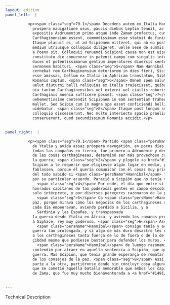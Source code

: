 ```yaml
---
layout: edition
panel_left:  |

          <p><span class="seg">79.1</span> Decedens autem ex Italia Hannibal satis
            prospera nauigatione usus, paucis diebus Leptim tenuit, ac omnibus copiis in terram
            expositis Asdrumentum primo atque inde Zamam profectus, cum cognouisset quo statu res
            Carthaginensium essent, commodissimum esse statuit de finiendo bello consilium inire. 2
            Itaque placuit ei, ut ad Scipionem mitteret, qui ab eo postularent, ut aliquem locum
            medium utriusque colloquio diligeret, uelle sese de summis rebus cum <a href="#1478/" target="new"><img src="#1478/"/></a>[119r] eo agere. 3 Nec satis constat utrum iussu senatus an priuato consilio id factum
            a Poeno sit. Colloquii renuendi Scipioni causa non est uisa. <span class="seg">4</span> Quamobrem
            constituto die conuenere in patenti campo cum singulis interpretibus duo celeberrimi
            duces et potentissimarum gentium imperatores diuersis sententiis de pace et bello
            sermonem habituri. <span class="seg">5</span> Nam Hannibal maxime ad pacem inclinauerat animum, quod
            cernebat rem Carthaginensium deteriorem in dies fieri, Siciliam Sardiniam Hispanias iam
            esse amissas, bellum ex Italia in Aphricam translatum, Siphacem potentissimum regem a
            Romanis captum. <span class="seg">6</span> Omnem spem salutis in iis copiis esse repositam, quas ipse
            uelut diuturni belli reliquias ex Italia traiecisset, quibus siquid durius contingeret,
            uix tantum Carthaginensibus uel externi uel ciuilis roboris superesse, ut ad tuenda
            Carthaginis moenia sufficere posset. <span class="seg">7</span> Itgitur longa oratione usus
            uehementissime contendit Scipionem in eam sententiam trahere, ut pacem quam bellum
            mallet. Sed Scipio cum in magna spe esset conficiendi belli, a pacis consiliis abhorrere
            uidebatur. <span class="seg">8</span> Itaque post longum sermonem ultro citroque habitum re infecta ex
            colloquio discesserunt. Nec multo interiecto spacio praelium illud memorabile apud Zamam
            conseruerunt, quod secundissimum Romanis accidit.</p>
        

panel_right:  |

          <p><span class="seg">79.1</span> Partido <span class="persName">Hanníbal</span>
            de Ytalia y avida assaz próspera navegatión, en pocos días arribó a Lepti, y, puestas
            todas las compañas en tierra, fue primero a Adrumento y dende a Zama. Y sabido el estado
            de las cosas carthaginesas, determinó ser más provechoso començar acuerdo de dar fin a
            la guerra; <span class="seg">2</span> y plogole <a href="#1491/" target="new"><img src="#1491/"/></a>[178v,b] embiar mensajería a
            Scipión a le requerir que eligiesse algún logar en medio, para que entre ellos
            fablassen, porque él quería comunicar con él cosas muy principales. <span class="seg">3</span> No es
            del todo sabido si <span class="persName">Hanníbal</span> fizo aquesto por mandado del senado o
            por su particular acuerdo. Pareció a Scipión que no tenía causa para refutar la fabla.
              <span class="seg">4</span> Por ende, el día que entre sí acordaron, venieron a fablar los tan
            honrados capitanes de tan poderosas gentes en campo descobierto cada uno d’ellos con un
            solo intérprete, y por diversos pareçeres razonaron de la paz y de la guerra.
              <span class="seg">5</span> Ca <span class="persName">Hanníbal</span> mayormente avía inclinado el ánimo a la
            paz, porque mirava cómo los negocios de los carthagineses de
            cada día empeoravan, aviendo perdido a Sicilia, y a
              Sardinia y las Españas, y transpassada
            la guerra desde Ytalia en África, y aviendo los romanos prendido
            a Siphace, rey muy poderoso. <span class="seg">6</span> Assí que la esperança de la salud de los carthagineses toda estava puesta en aquellas compañas que
              <span class="persName">Hanníbal</span> consigo tenía y avía traydo de Ytalia como reliquias de
            guerra tan prolongada, y si algo de más duro desastre les conteciesse, apenas remaneçía
            a los carthagineses tanta fuerça de lo de fuera o de lo de la
            çibdad mesma que podiesse bastar para defender los muros. <span class="seg">7</span> Por ende, usando
              <span class="persName">Hanníbal</span> de luengo razonamiento, mucho y con grand vehemencia
            contendió por atraer en aquella sentencia a Scipión, que quesiesse más la paz que la
            guerra. Mas Scipión, que tenía grande esperança de rematar la guerra, mostró desviarse
            de los consejos de la paz. <span class="seg">8</span> Assí que, después de luenga fabla de la una
            parte a la otra, partiéronse dende sin concluyr cosa alguna. Y no passó grand espaçio
            que se cometió aquella batalla memorable que ambos los capitanes entre sí ovieron çerca
            de Zama, que fue muy mucho bienaventurada a <a href="#1491/" target="new"><img src="#1491/"/></a>[179r,a] los romanos.</p>
        

---
```


Technical Description 